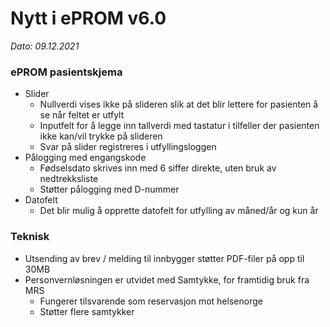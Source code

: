 # Nytt i ePROM v6.0
*Dato: 09.12.2021*

### ePROM pasientskjema
* Slider
  * Nullverdi vises ikke på slideren slik at det blir lettere for pasienten å se når feltet er utfylt
  * Inputfelt for å legge inn tallverdi med tastatur i tilfeller der pasienten ikke kan/vil trykke på slideren
  * Svar på slider registreres i utfyllingsloggen
* Pålogging med engangskode
  * Fødselsdato skrives inn med 6 siffer direkte, uten bruk av nedtrekksliste
  * Støtter pålogging med D-nummer
* Datofelt
  * Det blir mulig å opprette datofelt for utfylling av måned/år og kun år  

### Teknisk
* Utsending av brev / melding til innbygger støtter PDF-filer på opp til 30MB
* Personvernløsningen er utvidet med Samtykke, for framtidig bruk fra MRS
  * Fungerer tilsvarende som reservasjon mot helsenorge
  * Støtter flere samtykker
